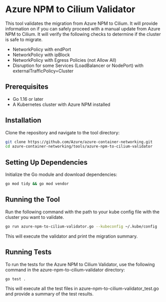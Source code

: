 # Azure NPM to Cilium Validator

This tool validates the migration from Azure NPM to Cilium. It will provide information on if you can safely proceed with a manual update from Azure NPM to Cilium. It will verify the following checks to determine if the cluster is safe to migrate.

- NetworkPolicy with endPort
- NetworkPolicy with ipBlock
- NetworkPolicy with Egress Policies (not Allow All)
- Disruption for some Services (LoadBalancer or NodePort) with externalTrafficPolicy=Cluster

## Prerequisites

- Go 1.16 or later
- A Kubernetes cluster with Azure NPM installed

## Installation

Clone the repository and navigate to the tool directory:

```bash
git clone https://github.com/Azure/azure-container-networking.git
cd azure-container-networking/tools/azure-npm-to-cilium-validator
```

## Setting Up Dependencies

Initialize the Go module and download dependencies:

```bash
go mod tidy && go mod vendor
```

## Running the Tool

Run the following command with the path to your kube config file with the cluster you want to validate.

```bash
go run azure-npm-to-cilium-validator.go --kubeconfig ~/.kube/config
```

This will execute the validator and print the migration summary.

## Running Tests

To run the tests for the Azure NPM to Cilium Validator, use the following command in the azure-npm-to-cilium-validator directory:

```bash
go test .
```

This will execute all the test files in azure-npm-to-cilium-validator_test.go and provide a summary of the test results.
